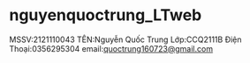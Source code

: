 # nguyenquoctrung_LTweb
MSSV:2121110043
TÊN:Nguyễn Quốc Trung
Lớp:CCQ2111B
Điện Thoại:0356295304
email:quoctrung160723@gmail.com
